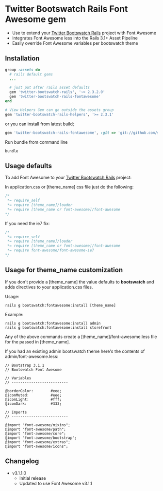 # Twitter Bootswatch Rails Font Awesome gem

  - Use to extend your [Twitter Bootswatch Rails](https://github.com/scottvrosenthal/twitter-bootswatch-rails) project with Font Awesome
  - Integrates Font Awesome less into the Rails 3.1+ Asset Pipeline
  - Easily override Font Awesome variables per bootswatch theme

## Installation

```ruby
group :assets do
  # rails default gems
  ...

  # just put after rails asset defaults
  gem 'twitter-bootswatch-rails', '~> 2.3.2.0'
  gem 'twitter-bootswatch-rails-fontawesome'
end

# View Helpers Gem can go outside the assets group
gem 'twitter-bootswatch-rails-helpers', '>= 2.3.1'
```

or you can install from latest build;

```ruby
gem 'twitter-bootswatch-rails-fontawesome', :git => 'git://github.com/scottvrosenthal/twitter-bootswatch-rails-fontawesome.git'
```

Run bundle from command line

    bundle


## Usage defaults

To add Font Awesome to your [Twitter Bootswatch Rails](https://github.com/scottvrosenthal/twitter-bootswatch-rails) project:

In application.css or [theme_name] css file just do the following:

```css
/*
 *= require_self
 *= require [theme_name]/loader
 *= require [theme_name or font-awesome]/font-awesome
*/
```

If you need the ie7 fix:

```css
/*
 *= require_self
 *= require [theme_name]/loader
 *= require [theme_name or font-awesome]/font-awesome
 *= require font-awesome/font-awesome-ie7
*/
```

## Usage for theme_name customization

If you don't provide a [theme_name] the value defaults to **bootswatch** and adds directives to your application.css files.


Usage:


    rails g bootswatch:fontawesome:install [theme_name]

Example:


    rails g bootswatch:fontawesome:install admin
    rails g bootswatch:fontawesome:install storefront


Any of the above commands create a [theme_name]/font-awesome.less file for the passed in [theme_name].

If you had an existing admin bootswatch theme here's the contents of admin/font-awesome.less:


```less
// Bootstrap 3.1.1
// Bootswatch Font Awesome

// Variables
// --------------------------

@borderColor:        #eee;
@iconMuted:          #eee;
@iconLight:          #fff;
@iconDark:           #333;

// Imports
// --------------------------

@import "font-awesome/mixins";
@import "font-awesome/path";
@import "font-awesome/core";
@import "font-awesome/bootstrap";
@import "font-awesome/extras";
@import "font-awesome/icons";
```

## Changelog

  - v3.1.1.0
    * Initial release
    * Updated to use Font Awesome v3.1.1
